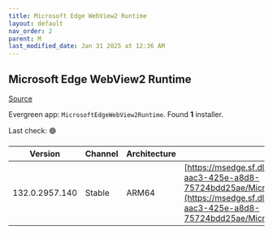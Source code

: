 ```yaml
---
title: Microsoft Edge WebView2 Runtime
layout: default
nav_order: 2
parent: M
last_modified_date: Jan 31 2025 at 12:36 AM
---
```


## Microsoft Edge WebView2 Runtime

[Source](https://developer.microsoft.com/en-us/microsoft-edge/webview2/)

Evergreen app: `MicrosoftEdgeWebView2Runtime`. Found **1** installer.

Last check: 🟢

| Version        | Channel | Architecture | URI                                                                                                                                                                                                                                                                                                                            |
| -------------- | ------- | ------------ | ------------------------------------------------------------------------------------------------------------------------------------------------------------------------------------------------------------------------------------------------------------------------------------------------------------------------------ |
| 132.0.2957.140 | Stable  | ARM64        | [https://msedge.sf.dl.delivery.mp.microsoft.com/filestreamingservice/files/e4739f7b-aac3-425e-a8d8-75724bdd25ae/MicrosoftEdgeWebView2RuntimeInstallerARM64.exe](https://msedge.sf.dl.delivery.mp.microsoft.com/filestreamingservice/files/e4739f7b-aac3-425e-a8d8-75724bdd25ae/MicrosoftEdgeWebView2RuntimeInstallerARM64.exe) |
